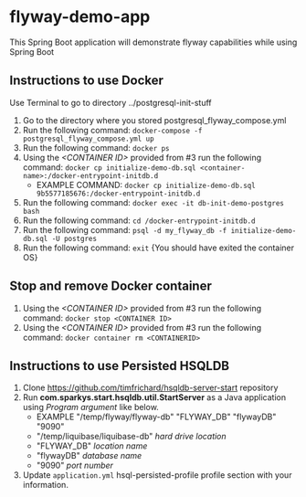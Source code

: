 # flyway-demo-app
This Spring Boot application will demonstrate flyway capabilities while using Spring Boot

## Instructions to use Docker
Use Terminal to go to directory ../postgresql-init-stuff
1. Go to the directory where you stored postgresql_flyway_compose.yml
2. Run the following command: ```docker-compose -f postgresql_flyway_compose.yml up```
3. Run the following command: ```docker ps```
4. Using the *\<CONTAINER ID\>* provided from #3 run the following command: ```docker cp initialize-demo-db.sql <container-name>:/docker-entrypoint-initdb.d```
   - EXAMPLE COMMAND:  ```docker cp initialize-demo-db.sql 9b5577185676:/docker-entrypoint-initdb.d```
5. Run the following command: ```docker exec -it db-init-demo-postgres bash```
6. Run the following command: ```cd /docker-entrypoint-initdb.d```
7. Run the following command: ```psql -d my_flyway_db -f initialize-demo-db.sql -U postgres```
8. Run the following command:  ```exit``` {You should have exited the container OS}
  
## Stop and remove Docker container
1. Using the *\<CONTAINER ID\>* provided from #3 run the following command:  ```docker stop <CONTAINER ID>```
2. Using the *\<CONTAINER ID\>* provided from #3 run the following command:  ```docker container rm <CONTAINERID>```

## Instructions to use Persisted HSQLDB
1. Clone https://github.com/timfrichard/hsqldb-server-start repository
2. Run **com.sparkys.start.hsqldb.util.StartServer** as a Java application using *Program argument* like below.
   - EXAMPLE "/temp/flyway/flyway-db" "FLYWAY_DB" "flywayDB" "9090"
   - "/temp/liquibase/liquibase-db" *hard drive location*
   - "FLYWAY_DB" *location name*
   - "flywayDB" *database name*
   - "9090" *port number*
3. Update ```application.yml``` hsql-persisted-profile profile section with your information.
